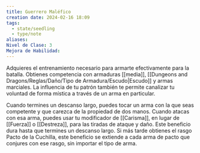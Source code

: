 ```yaml
---
title: Guerrero Maléfico
creation date: 2024-02-16 18:09
tags:
  - state/seedling
  - type/note
aliases: 
Nivel de Clase: 3
Mejora de Habilidad:
---
```


Adquieres el entrenamiento necesario para armarte efectivamente para la batalla. Obtienes
competencia con armaduras [[media]], [[Dungeons and Dragons/Reglas/Daño/Tipo de Armadura/Escudo|Escudo]] y armas marciales.
La influencia de tu patrón también te permite canalizar tu voluntad de forma mística a través de un
arma en particular.

Cuando termines un descanso largo, puedes tocar un arma con la que seas competente y que
carezca de la propiedad de dos manos. Cuando atacas con esa arma, puedes usar tu modificador de [[Carisma]], en lugar de [[Fuerza]] o [[Destreza]], para las tiradas de ataque y daño. 
Este beneficio dura hasta que termines un descanso largo. Si más tarde obtienes el rasgo Pacto de la Cuchilla, este beneficio se extiende a cada arma de pacto que conjures con ese rasgo, sin importar el tipo de arma.
